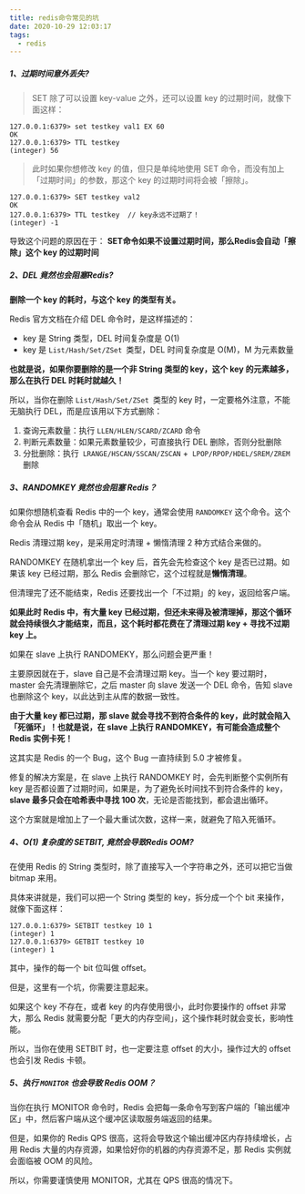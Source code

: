 ```yaml
---
title: redis命令常见的坑
date: 2020-10-29 12:03:17
tags:
  - redis
---
```


##### 1、过期时间意外丢失?

> SET 除了可以设置 key-value 之外，还可以设置 key 的过期时间，就像下面这样：

```shell
127.0.0.1:6379> set testkey val1 EX 60
OK
127.0.0.1:6379> TTL testkey
(integer) 56
```

> 此时如果你想修改 key 的值，但只是单纯地使用 SET 命令，而没有加上「过期时间」的参数，那这个 key 的过期时间将会被「擦除」。

```shell
127.0.0.1:6379> SET testkey val2
OK
127.0.0.1:6379> TTL testkey  // key永远不过期了！
(integer) -1
```

导致这个问题的原因在于： **SET命令如果不设置过期时间，那么Redis会自动「擦除」这个 key 的过期时间**

##### 2、DEL 竟然也会阻塞Redis?

**删除一个 key 的耗时，与这个 key 的类型有关。**

Redis 官方文档在介绍 DEL 命令时，是这样描述的：

- key 是 String 类型，DEL 时间复杂度是 O(1)
- key 是 `List/Hash/Set/ZSet `类型，DEL 时间复杂度是 O(M)，M 为元素数量

**也就是说，如果你要删除的是一个非 String 类型的 key，这个 key 的元素越多，那么在执行 DEL 时耗时就越久！**

所以，当你在删除 `List/Hash/Set/ZSet `类型的 key 时，一定要格外注意，不能无脑执行 DEL，而是应该用以下方式删除：

1. 查询元素数量：执行 `LLEN/HLEN/SCARD/ZCARD` 命令
2. 判断元素数量：如果元素数量较少，可直接执行 DEL 删除，否则分批删除
3. 分批删除：执行` LRANGE/HSCAN/SSCAN/ZSCAN` +` LPOP/RPOP/HDEL/SREM/ZREM` 删除

##### 3、RANDOMKEY 竟然也会阻塞 Redis？

如果你想随机查看 Redis 中的一个 key，通常会使用 `RANDOMKEY` 这个命令。这个命令会从 Redis 中「随机」取出一个 key。

Redis 清理过期 key，是采用定时清理 + 懒惰清理 2 种方式结合来做的。

RANDOMKEY 在随机拿出一个 key 后，首先会先检查这个 key 是否已过期。如果该 key 已经过期，那么 Redis 会删除它，这个过程就是**懒惰清理**。

但清理完了还不能结束，Redis 还要找出一个「不过期」的 key，返回给客户端。

**如果此时 Redis 中，有大量 key 已经过期，但还未来得及被清理掉，那这个循环就会持续很久才能结束，而且，这个耗时都花费在了清理过期 key + 寻找不过期 key 上。**

如果在 slave 上执行 RANDOMEKY，那么问题会更严重！

主要原因就在于，slave 自己是不会清理过期 key。当一个 key 要过期时，master 会先清理删除它，之后 master 向 slave 发送一个 DEL 命令，告知 slave 也删除这个 key，以此达到主从库的数据一致性。

**由于大量 key 都已过期，那 slave 就会寻找不到符合条件的 key，此时就会陷入「死循环」！也就是说，在 slave 上执行 RANDOMKEY，有可能会造成整个 Redis 实例卡死！**

这其实是 Redis 的一个 Bug，这个 Bug 一直持续到 5.0 才被修复。

修复的解决方案是，在 slave 上执行 RANDOMKEY 时，会先判断整个实例所有 key 是否都设置了过期时间，如果是，为了避免长时间找不到符合条件的 key，**slave 最多只会在哈希表中寻找 100 次**，无论是否能找到，都会退出循环。

这个方案就是增加上了一个最大重试次数，这样一来，就避免了陷入死循环。

##### 4、O(1) 复杂度的 SETBIT, 竟然会导致Redis OOM?

在使用 Redis 的 String 类型时，除了直接写入一个字符串之外，还可以把它当做 bitmap 来用。

具体来讲就是，我们可以把一个 String 类型的 key，拆分成一个个 bit 来操作，就像下面这样：

```shell
127.0.0.1:6379> SETBIT testkey 10 1
(integer) 1
127.0.0.1:6379> GETBIT testkey 10
(integer) 1
```

其中，操作的每一个 bit 位叫做 offset。

但是，这里有一个坑，你需要注意起来。

如果这个 key 不存在，或者 key 的内存使用很小，此时你要操作的 offset 非常大，那么 Redis 就需要分配「更大的内存空间」，这个操作耗时就会变长，影响性能。

所以，当你在使用 SETBIT 时，也一定要注意 offset 的大小，操作过大的 offset 也会引发 Redis 卡顿。

##### 5、执行 `MONITOR` 也会导致 Redis OOM？

当你在执行 MONITOR 命令时，Redis 会把每一条命令写到客户端的「输出缓冲区」中，然后客户端从这个缓冲区读取服务端返回的结果。

但是，如果你的 Redis QPS 很高，这将会导致这个输出缓冲区内存持续增长，占用 Redis 大量的内存资源，如果恰好你的机器的内存资源不足，那 Redis 实例就会面临被 OOM 的风险。

所以，你需要谨慎使用 MONITOR，尤其在 QPS 很高的情况下。
